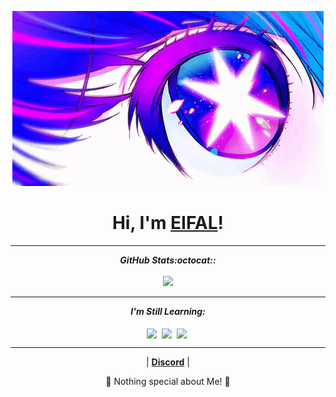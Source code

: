 <p align="center">
  <a href="https://discordapp.com/users/888941811224150046/"><img src="banner3.gif" alt="banner2" ></a>
</p>

<h1 align="center">Hi, I'm <a href="https://discordapp.com/users/888941811224150046/">EIFAL</a>!</h1>


<hr>
<p align = "center">
  <i><b>GitHub Stats:octocat::</b></i><br><br>
  <img src =https://streak-stats.demolab.com?user=eifal&theme=jolly&hide_border=true&border_radius=10 />

</p>
<hr>
<p align="center">
<i><b>I'm Still Learning:</b></i> 
  <br><br>
  <img align="center" src="https://img.shields.io/badge/-Python-black?logo=P&style=social" />&nbsp;
  <img align="center" src="https://img.shields.io/badge/-Java-black?logo=Java&style=social" />&nbsp;
  <img align="center" src="https://img.shields.io/badge/-C++-black?logo=C++&style=social" />&nbsp;

</p>

<hr>

<p align="center">
 | <strong><a href="https://discordapp.com/users/888941811224150046/">Discord</a></strong> |
</p>

<p align="center">💜 Nothing special about Me! 💜</p>
